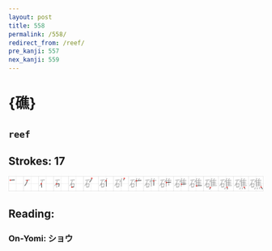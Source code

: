 ```yaml
---
layout: post
title: 558
permalink: /558/
redirect_from: /reef/
pre_kanji: 557
nex_kanji: 559
---
```


# {礁}

## `reef`

## Strokes: 17

<div class="stroke"><img src="../images/E7A481.png" /></div>

## Reading:

### On-Yomi: ショウ
